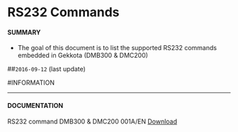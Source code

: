# RS232 Commands

#### **SUMMARY**
- The goal of this document is to list the supported RS232 commands embedded in Gekkota (DMB300 & DMC200)

##`2016-09-12` (last update)

#INFORMATION
***********************************************************************
#### **DOCUMENTATION**
RS232 command DMB300 & DMC200 001A/EN [Download](https://github.com/innes-labs/archives/blob/main/downloads/application-notes/RS232-command-list-001A_en.pdf)







